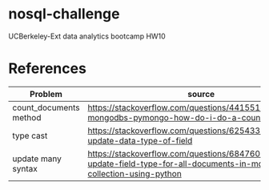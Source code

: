 # nosql-challenge
UCBerkeley-Ext data analytics bootcamp HW10

# References 

Problem | source
---|---
count_documents method  | https://stackoverflow.com/questions/4415514/in-mongodbs-pymongo-how-do-i-do-a-count
type cast | https://stackoverflow.com/questions/62543377/mongodb-update-data-type-of-field
update many syntax | https://stackoverflow.com/questions/68476098/how-to-update-field-type-for-all-documents-in-mongodb-collection-using-python
